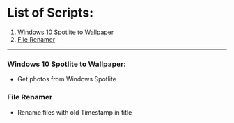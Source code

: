 # List of Scripts:

1. [Windows 10 Spotlite to Wallpaper](Batch-Scripts/Spotlite-to-Wallpaper)
2. [File Renamer](Python-Scripts/File-Renamer)

---

### Windows 10 Spotlite to Wallpaper:

- Get photos from Windows Spotlite

### File Renamer

- Rename files with old Timestamp in title
